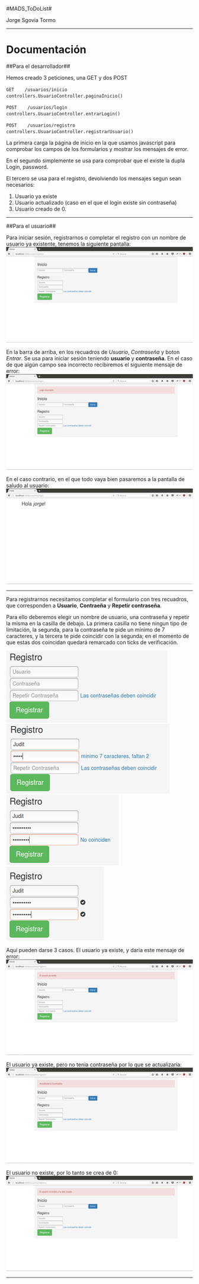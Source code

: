 #MADS_ToDoList#




Jorge Sgovia Tormo
***

# Documentación #

##Para el desarrollador##

Hemos creado 3 peticiones, una GET y dos POST

`GET    /usuarios/inicio             controllers.UsuarioController.paginaInicio()`

`POST    /usuarios/login             controllers.UsuarioController.entrarLogin()`

`POST    /usuarios/registro         controllers.UsuarioController.registrarUsuario()`


La primera carga la página de inicio en la que usamos javascript para comprobar los campos de los formularios y mostrar los mensajes de error.

En el segundo simplemente se usa para comprobar que el existe la dupla Login, password.

El tercero se usa para el registro, devolviendo los mensajes segun sean necesarios:
1. Usuario ya existe
2. Usuario actualizado (caso en el que el login existe sin contraseña)
3. Usuario creado de 0.

* * *

##Para el usuario##


Para iniciar sesión, registrarnos o completar el registro con un nombre de usuario ya existente, tenemos la siguiente pantalla:
![1](/docs/1.png "Página de Inicio")

En la barra de arriba, en los recuadros de *Usuario*, *Contraseña* y boton *Entrar*. Se usa para iniciar sesión teniendo **usuario** y **contraseña**. En el caso de que algún campo sea incorrecto recibiremos el siguiente mensaje de error:
![2](/docs/2.png "Mensaje de error, Iniciando sesión")

En el caso contrario, en el que todo vaya bien pasaremos a la pantalla de saludo al usuario:
![3](/docs/3.png "Saludo al usuario recien logueado")


_____

Para registrarnos necesitamos completar el formulario con tres recuadros, que corresponden a **Usuario**, **Contraeña** y **Repetir contraseña**.

Para ello deberemos elegir un nombre de usuario, una contraseña y repetir la misma en la casilla de debajo.
La primera casilla no tiene ningun tipo de limitación, la segunda, para la contraseña te pide un mínimo de 7 caracteres, y la tercera te pide coincidir con la segunda; en el momento de que estas dos coincidan quedará remarcado con ticks de verificación.

![4](/docs/4.png "Formulario de Registro")
![5](/docs/5.png "Formulario de Registro 2, introduciendo password")
![6](/docs/6.png "Formulario de Registro 3, Repitiendo password y no coincide")
![6](/docs/7.png "Formulario de Registro 4, Repitiendo password y coincide")

Aquí pueden darse 3 casos.
El usuario ya existe, y daria este mensaje de error:
![8](/docs/8.png "Usuario ya existe")

El usuario ya existe, pero no tenia contraseña por lo que se actualizaría:
![9](/docs/9.png "Usuario actualizado")

El usuario no existe, por lo tanto se crea de 0:
![10](/docs/10.png "Usuario creado de cero")

***
